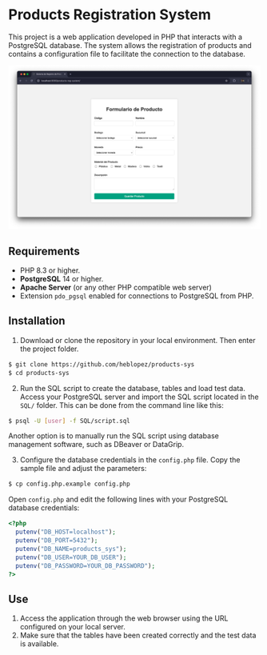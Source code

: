 # Products Registration System

This project is a web application developed in PHP that interacts with a PostgreSQL database. The system allows the registration of products and contains a configuration file to facilitate the connection to the database.

![Desktop view](/assets/screenshot.png)

## Requirements

- PHP 8.3 or higher.
- **PostgreSQL** 14 or higher.
- **Apache Server** (or any other PHP compatible web server)
- Extension `pdo_pgsql` enabled for connections to PostgreSQL from PHP.

## Installation

1. Download or clone the repository in your local environment. Then enter the project folder.

  ```sh
  $ git clone https://github.com/heblopez/products-sys
  $ cd products-sys
  ```

2. Run the SQL script to create the database, tables and load test data. Access your PostgreSQL server and import the SQL script located in the `SQL/` folder. This can be done from the command line like this:

  ```sh
  $ psql -U [user] -f SQL/script.sql
  ```

Another option is to manually run the SQL script using database management software, such as DBeaver or DataGrip.

3. Configure the database credentials in the ``config.php`` file. Copy the sample file and adjust the parameters:

  ```sh
  $ cp config.php.example config.php
  ```

  Open `config.php` and edit the following lines with your PostgreSQL database credentials:

  ```php
  <?php
    putenv("DB_HOST=localhost");
    putenv("DB_PORT=5432");
    putenv("DB_NAME=products_sys");
    putenv("DB_USER=YOUR_DB_USER");
    putenv("DB_PASSWORD=YOUR_DB_PASSWORD");
  ?>
  ```

## Use

1. Access the application through the web browser using the URL configured on your local server.
2. Make sure that the tables have been created correctly and the test data is available.
